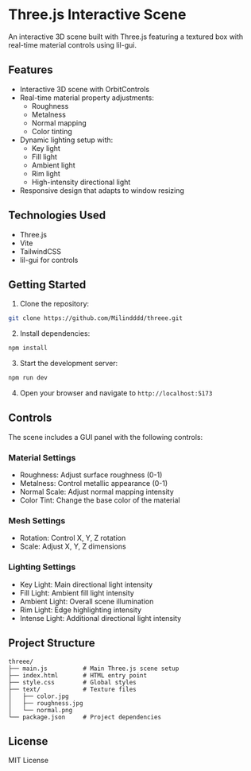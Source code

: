 # Three.js Interactive Scene

An interactive 3D scene built with Three.js featuring a textured box with real-time material controls using lil-gui.

## Features

- Interactive 3D scene with OrbitControls
- Real-time material property adjustments:
  - Roughness
  - Metalness
  - Normal mapping
  - Color tinting
- Dynamic lighting setup with:
  - Key light
  - Fill light
  - Ambient light
  - Rim light
  - High-intensity directional light
- Responsive design that adapts to window resizing

## Technologies Used

- Three.js
- Vite
- TailwindCSS
- lil-gui for controls

## Getting Started

1. Clone the repository:

```bash
git clone https://github.com/Milindddd/threee.git
```

2. Install dependencies:

```bash
npm install
```

3. Start the development server:

```bash
npm run dev
```

4. Open your browser and navigate to `http://localhost:5173`

## Controls

The scene includes a GUI panel with the following controls:

### Material Settings

- Roughness: Adjust surface roughness (0-1)
- Metalness: Control metallic appearance (0-1)
- Normal Scale: Adjust normal mapping intensity
- Color Tint: Change the base color of the material

### Mesh Settings

- Rotation: Control X, Y, Z rotation
- Scale: Adjust X, Y, Z dimensions

### Lighting Settings

- Key Light: Main directional light intensity
- Fill Light: Ambient fill light intensity
- Ambient Light: Overall scene illumination
- Rim Light: Edge highlighting intensity
- Intense Light: Additional directional light intensity

## Project Structure

```
threee/
├── main.js          # Main Three.js scene setup
├── index.html       # HTML entry point
├── style.css        # Global styles
├── text/            # Texture files
│   ├── color.jpg
│   ├── roughness.jpg
│   └── normal.png
└── package.json     # Project dependencies
```

## License

MIT License
